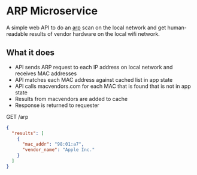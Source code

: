 # ARP Microservice
A simple web API to do an [arp](https://en.wikipedia.org/wiki/Address_Resolution_Protocol) scan on the local network and get human-readable results of vendor hardware on the local wifi network.

## What it does
* API sends ARP request to each IP address on local network and receives MAC addresses
* API matches each MAC address against cached list in app state
* API calls macvendors.com for each MAC that is found that is not in app state
* Results from macvendors are added to cache
* Response is returned to requester

GET /arp
```json
{
  "results": [
    {
      "mac_addr": "98:01:a7",
      "vendor_name": "Apple Inc."
    }
  ]
}
```